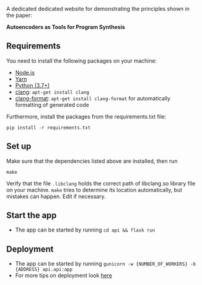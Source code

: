 A dedicated dedicated website for demonstrating the principles shown in the paper:

**Autoencoders as Tools for Program Synthesis**

## Requirements
You need to install the following packages on your machine:

- [Node.js](https://nodejs.org/)
- [Yarn](https://yarnpkg.com/)
- [Python (3.7+)](https://python.org/)
- [clang](https://github.com/llvm/llvm-project/releases/tag/llvmorg-12.0.1): `apt-get install clang`
- [clang-format](https://clang.llvm.org/docs/ClangFormat.html): `apt-get install clang-format` for automatically formatting of generated code

Furthermore, install the packages from the requirements.txt file:

`pip install -r requirements.txt`

## Set up

Make sure that the dependencies listed above are installed, then run

```
make
```

Verify that the file `.libclang` holds the correct path of libclang.so library file on your machine.
`make` tries to determine its location automatically, but mistakes can happen.
Edit if necessary.

## Start the app
- The app can be started by running `cd api && flask run`


## Deployment
- The app can be started by running `gunicorn -w {NUMBER_OF_WORKERS} -b {ADDRESS} api.api:app`
- For more tips on deployment look [here](https://www.javacodemonk.com/part-2-deploy-flask-api-in-production-using-wsgi-gunicorn-with-nginx-reverse-proxy-4cbeffdb)


